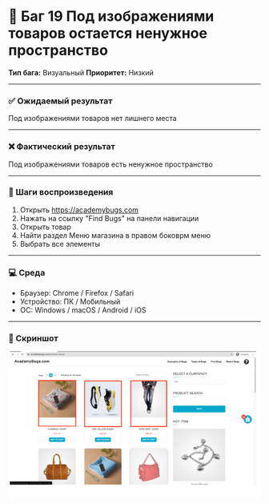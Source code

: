 # 🐞 Баг 19 Под изображениями товаров остается ненужное пространство

**Тип бага:**  Визуальный
**Приоритет:**  Низкий

---

### ✅ Ожидаемый результат

Под изображениями товаров нет лишнего места

---

### ❌ Фактический результат

Под изображениями товаров есть ненужное пространство

---

### 🔁 Шаги воспроизведения

1. Открыть https://academybugs.com
2. Нажать на ссылку "Find Bugs" на панели навигации
3. Открыть товар
4. Найти раздел Меню магазина в правом боковрм меню
5. Выбрать все элементы

---

### 💻 Среда

- Браузер: Chrome / Firefox / Safari
- Устройство: ПК / Мобильный
- ОС: Windows / macOS / Android / iOS

---

### 📸 Скриншот

![Bug Screenshot](../Screenshots/Bug_19.png)
